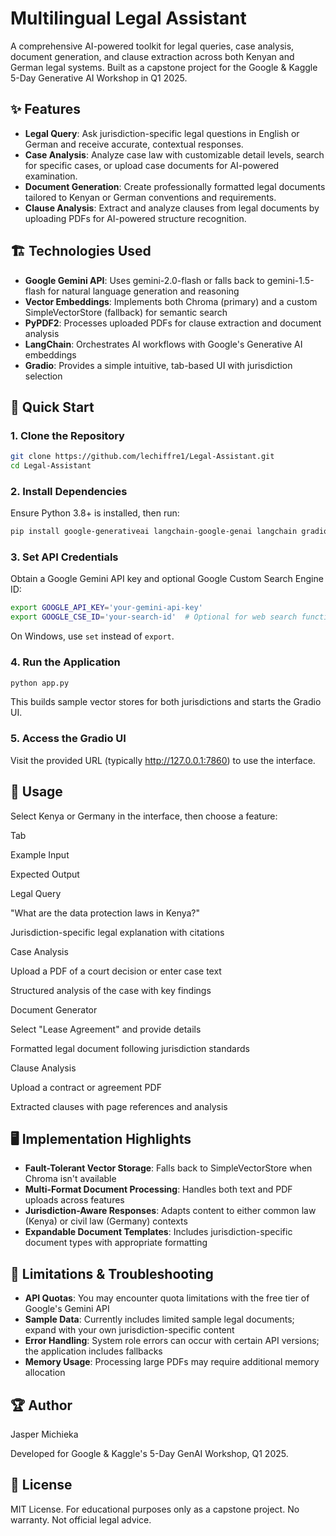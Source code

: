 # Multilingual Legal Assistant

A comprehensive AI-powered toolkit for legal queries, case analysis, document generation, and clause extraction across both Kenyan and German legal systems. Built as a capstone project for the Google & Kaggle 5-Day Generative AI Workshop in Q1 2025.

## ✨ Features

-   **Legal Query**: Ask jurisdiction-specific legal questions in English or German and receive accurate, contextual responses.
-   **Case Analysis**: Analyze case law with customizable detail levels, search for specific cases, or upload case documents for AI-powered examination.
-   **Document Generation**: Create professionally formatted legal documents tailored to Kenyan or German conventions and requirements.
-   **Clause Analysis**: Extract and analyze clauses from legal documents by uploading PDFs for AI-powered structure recognition.

## 🏗️ Technologies Used

-   **Google Gemini API**: Uses gemini-2.0-flash or falls back to gemini-1.5-flash for natural language generation and reasoning
-   **Vector Embeddings**: Implements both Chroma (primary) and a custom SimpleVectorStore (fallback) for semantic search
-   **PyPDF2**: Processes uploaded PDFs for clause extraction and document analysis
-   **LangChain**: Orchestrates AI workflows with Google's Generative AI embeddings
-   **Gradio**: Provides a simple intuitive, tab-based UI with jurisdiction selection

## 🚀 Quick Start

### 1. Clone the Repository

```bash
git clone https://github.com/lechiffre1/Legal-Assistant.git
cd Legal-Assistant

```

### 2. Install Dependencies

Ensure Python 3.8+ is installed, then run:

```bash
pip install google-generativeai langchain-google-genai langchain gradio numpy PyPDF2 requests

```

### 3. Set API Credentials

Obtain a Google Gemini API key and optional Google Custom Search Engine ID:

```bash
export GOOGLE_API_KEY='your-gemini-api-key'
export GOOGLE_CSE_ID='your-search-id'  # Optional for web search functionality

```

On Windows, use `set` instead of `export`.

### 4. Run the Application

```bash
python app.py

```

This builds sample vector stores for both jurisdictions and starts the Gradio UI.

### 5. Access the Gradio UI

Visit the provided URL (typically http://127.0.0.1:7860) to use the interface.

## 🎯 Usage

Select Kenya or Germany in the interface, then choose a feature:

Tab

Example Input

Expected Output

Legal Query

"What are the data protection laws in Kenya?"

Jurisdiction-specific legal explanation with citations

Case Analysis

Upload a PDF of a court decision or enter case text

Structured analysis of the case with key findings

Document Generator

Select "Lease Agreement" and provide details

Formatted legal document following jurisdiction standards

Clause Analysis

Upload a contract or agreement PDF

Extracted clauses with page references and analysis

## 🖥️ Implementation Highlights

-   **Fault-Tolerant Vector Storage**: Falls back to SimpleVectorStore when Chroma isn't available
-   **Multi-Format Document Processing**: Handles both text and PDF uploads across features
-   **Jurisdiction-Aware Responses**: Adapts content to either common law (Kenya) or civil law (Germany) contexts
-   **Expandable Document Templates**: Includes jurisdiction-specific document types with appropriate formatting

## 🚦 Limitations & Troubleshooting

-   **API Quotas**: You may encounter quota limitations with the free tier of Google's Gemini API
-   **Sample Data**: Currently includes limited sample legal documents; expand with your own jurisdiction-specific content
-   **Error Handling**: System role errors can occur with certain API versions; the application includes fallbacks
-   **Memory Usage**: Processing large PDFs may require additional memory allocation

## 🏆 Author

Jasper Michieka

Developed for Google & Kaggle's 5-Day GenAI Workshop, Q1 2025.

## 🤝 License

MIT License. For educational purposes only as a capstone project. No warranty. Not official legal advice.



